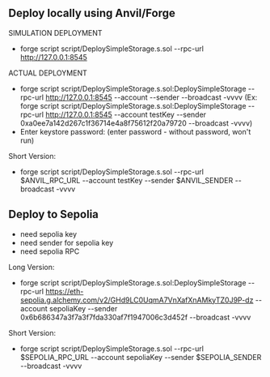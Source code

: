 ## Deploy locally using Anvil/Forge

SIMULATION DEPLOYMENT

* forge script script/DeploySimpleStorage.s.sol --rpc-url http://127.0.0.1:8545 

ACTUAL DEPLOYMENT

* forge script script/DeploySimpleStorage.s.sol:DeploySimpleStorage --rpc-url http://127.0.0.1:8545 --account <keyname> --sender <senderaddress> --broadcast -vvvv
(Ex: forge script script/DeploySimpleStorage.s.sol:DeploySimpleStorage --rpc-url http://127.0.0.1:8545 --account testKey --sender 0xa0ee7a142d267c1f36714e4a8f75612f20a79720 --broadcast -vvvv)
* Enter keystore password:
(enter password - without password, won't run)

Short Version:

* forge script script/DeploySimpleStorage.s.sol --rpc-url $ANVIL_RPC_URL --account testKey --sender $ANVIL_SENDER --broadcast -vvvv

## Deploy to Sepolia

* need sepolia key 
* need sender for sepolia key
* need sepolia RPC

Long Version:

* forge script script/DeploySimpleStorage.s.sol:DeploySimpleStorage --rpc-url https://eth-sepolia.g.alchemy.com/v2/GHd9LC0UqmA7VnXafXnAMkyTZ0J9P-dz --account sepoliaKey --sender 0x6b686347a3f7a3f7fda330af7f1947006c3d452f --broadcast -vvvv

Short Version:

* forge script script/DeploySimpleStorage.s.sol --rpc-url $SEPOLIA_RPC_URL --account sepoliaKey --sender $SEPOLIA_SENDER --broadcast -vvvv